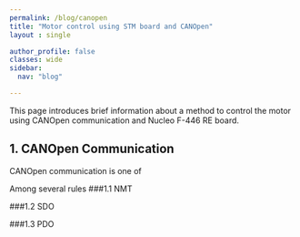 ```yaml
---
permalink: /blog/canopen
title: "Motor control using STM board and CANOpen"
layout : single

author_profile: false
classes: wide
sidebar:
  nav: "blog"

---
```

This page introduces brief information about a method to control the motor using CANOpen communication and Nucleo F-446 RE board. 

## 1. CANOpen Communication   
CANOpen communication is one of 

Among several rules 
###1.1 NMT

###1.2 SDO

###1.3 PDO


